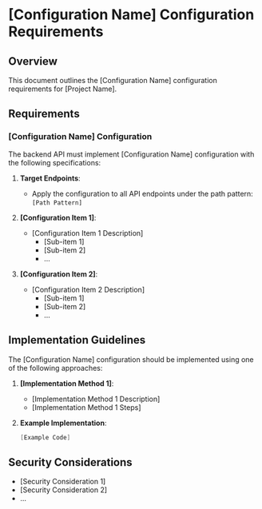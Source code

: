 # [Configuration Name] Configuration Requirements

## Overview
This document outlines the [Configuration Name] configuration requirements for [Project Name].

## Requirements

### [Configuration Name] Configuration
The backend API must implement [Configuration Name] configuration with the following specifications:

1. **Target Endpoints**:
   - Apply the configuration to all API endpoints under the path pattern: `[Path Pattern]`

2. **[Configuration Item 1]**:
   - [Configuration Item 1 Description]
     - [Sub-item 1]
     - [Sub-item 2]
     - ...

3. **[Configuration Item 2]**:
   - [Configuration Item 2 Description]
     - [Sub-item 1]
     - [Sub-item 2]
     - ...

## Implementation Guidelines
The [Configuration Name] configuration should be implemented using one of the following approaches:

1. **[Implementation Method 1]**:
   - [Implementation Method 1 Description]
   - [Implementation Method 1 Steps]

2. **Example Implementation**:
   ```java
   [Example Code]
   ```

## Security Considerations
- [Security Consideration 1]
- [Security Consideration 2]
- ... 
